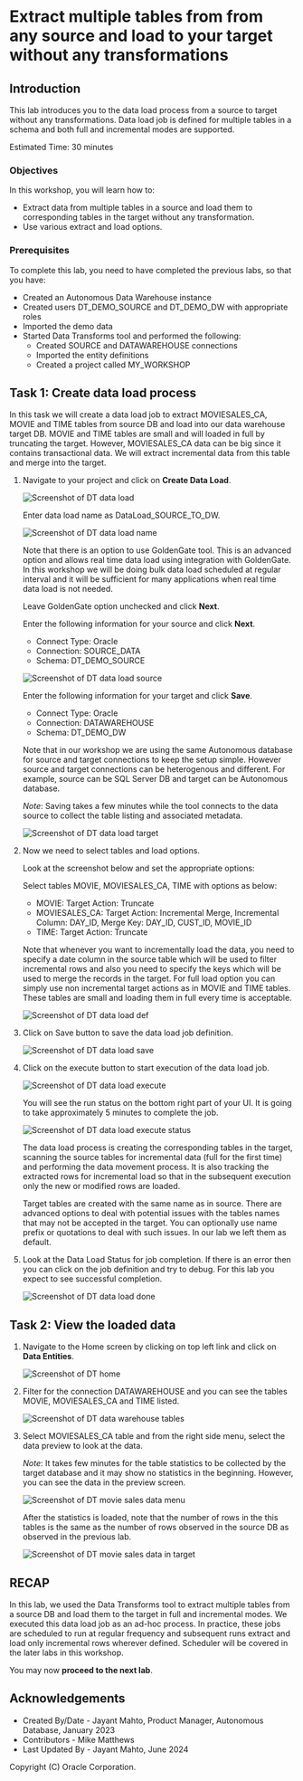 # Extract multiple tables from from any source and load to your target without any transformations


## Introduction

This lab introduces you to the data load process from a source to target without any transformations. Data load job is defined for multiple tables in a schema and both full and incremental modes are supported.

Estimated Time: 30 minutes

### Objectives

In this workshop, you will learn how to:
- Extract data from multiple tables in a source and load them to corresponding tables in the target without any transformation.
- Use various extract and load options.

### Prerequisites

To complete this lab, you need to have completed the previous labs, so that you have:

- Created an Autonomous Data Warehouse instance
- Created users DT\_DEMO\_SOURCE and DT\_DEMO\_DW with appropriate roles
- Imported the demo data
- Started Data Transforms tool and performed the following:
    - Created SOURCE and DATAWAREHOUSE connections
    - Imported the entity definitions
    - Created a project called MY\_WORKSHOP


## Task 1: Create data load process

In this task we will create a data load job to extract MOVIESALES\_CA, MOVIE and TIME tables from source DB and load into our data warehouse target DB. MOVIE and TIME tables are small and will loaded in full by truncating the target. However, MOVIESALES\_CA data can be big since it contains transactional data. We will extract incremental data from this table and merge into the target.

1. Navigate to your project and click on **Create Data Load**.

    ![Screenshot of DT data load](images/image_dt_dataload.png)

    Enter data load name as DataLoad\_SOURCE\_TO\_DW.

    ![Screenshot of DT data load name](images/image_dt_dataload_name.png)

    Note that there is an option to use GoldenGate tool. This is an advanced option and allows real time data load using integration with GoldenGate. In this workshop we will be doing bulk data load scheduled at regular interval and it will be sufficient for many applications when real time data load is not needed. 

    Leave GoldenGate option unchecked and click **Next**.

    Enter the following information for your source and click **Next**.
    - Connect Type: Oracle
    - Connection: SOURCE\_DATA
    - Schema: DT\_DEMO\_SOURCE

    ![Screenshot of DT data load source](images/image_dt_dataload_source.png)

    Enter the following information for your target and click **Save**.
    - Connect Type: Oracle
    - Connection: DATAWAREHOUSE
    - Schema: DT\_DEMO\_DW

    Note that in our workshop we are using the same Autonomous database for source and target connections to keep the setup simple. However source and target connections can be heterogenous and different. For example, source can be SQL Server DB and target can be Autonomous database.

    *Note*: Saving takes a few minutes while the tool connects to the data source to collect the table listing and associated metadata.

    ![Screenshot of DT data load target](images/image_dt_dataload_target.png)

2. Now we need to select tables and load options.

    Look at the screenshot below and set the appropriate options:

    Select tables MOVIE, MOVIESALES\_CA, TIME with options as below:

    - MOVIE: Target Action: Truncate
    - MOVIESALES\_CA: Target Action: Incremental Merge, Incremental Column: DAY\_ID, Merge Key: DAY\_ID, CUST\_ID, MOVIE\_ID
    - TIME:  Target Action: Truncate

    Note that whenever you want to incrementally load the data, you need to specify a date column in the source table which will be used to filter incremental rows and also you need to specify the keys which will be used to merge the records in the target. For full load option you can simply use non incremental target actions as in MOVIE and TIME tables. These tables are small and loading them in full every time is acceptable.

    ![Screenshot of DT data load def](images/image_dt_dataload_definition.png)

3. Click on Save button to save the data load job definition.

    ![Screenshot of DT data load save](images/image_dt_dataload_save.png)

4. Click on the execute button to start execution of the data load job.

    ![Screenshot of DT data load execute](images/image_dt_dataload_execute.png)

    You will see the run status on the bottom right part of your UI. It is going to take approximately 5 minutes to complete the job.

    ![Screenshot of DT data load execute status](images/image_dt_dataload_execute_status.png)

    The data load process is creating the corresponding tables in the target, scanning the source tables for incremental data (full for the first time) and performing the data movement process. It is also tracking the extracted rows for incremental load so that in the subsequent execution only the new or modified rows are loaded.

    Target tables are created with the same name as in source. There are advanced options to deal with potential issues with the tables names that may not be accepted in the target. You can optionally use name prefix or quotations to deal with such issues. In our lab we left them as default.

5. Look at the Data Load Status for job completion. If there is an error then you can click on the job definition and try to debug. For this lab you expect to see successful completion.

    ![Screenshot of DT data load done](images/image_dt_dataload_done.png)

## Task 2: View the loaded data

1. Navigate to the Home screen by clicking on top left link and click on **Data Entities**.

    ![Screenshot of DT home](images/image_data_transforms_home.png)

2. Filter for the connection DATAWAREHOUSE and you can see the tables MOVIE, MOVIESALES\_CA and TIME listed.

    ![Screenshot of DT data warehouse tables](images/image_datawarehouse_tables.png)

3. Select MOVIESALES\_CA table and from the right side menu, select the data preview to look at the data.

    *Note*: It takes few minutes for the table statistics to be collected by the target database and it may show no statistics in the beginning. However, you can see the data in the preview screen.

    ![Screenshot of DT movie sales data menu](images/image_moviesales_data_menu.png)

    After the statistics is loaded, note that the number of rows in the this tables is the same as the number of rows observed in the source DB as observed in the previous lab.

    ![Screenshot of DT movie sales data in target](images/image_moviesales_data_target.png)

## RECAP

In this lab, we used the Data Transforms tool to extract multiple tables from a source DB and load them to the target in full and incremental modes. We executed this data load job as an ad-hoc process. In practice, these jobs are scheduled to run at regular frequency and subsequent runs extract and load only incremental rows wherever defined. Scheduler will be covered in the later labs in this workshop.

You may now **proceed to the next lab**.

## Acknowledgements

- Created By/Date - Jayant Mahto, Product Manager, Autonomous Database, January 2023
- Contributors - Mike Matthews
- Last Updated By - Jayant Mahto, June 2024

Copyright (C)  Oracle Corporation.
